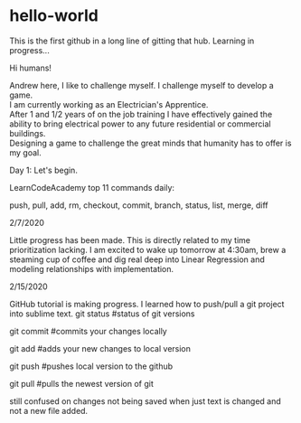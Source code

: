 # hello-world
This is the first github in a long line of gitting that hub.  Learning in progress...


Hi humans!

Andrew here, I like to challenge myself.  I challenge myself to develop a game.  
I am currently working as an Electrician's Apprentice.  
After 1 and 1/2 years of on the job training I have effectively gained the ability to bring electrical power to any future residential or commercial buildings.  
Designing a game to challenge the great minds that humanity has to offer is my goal. 

Day 1:
Let's begin. 


LearnCodeAcademy top 11 commands daily:

push, pull, add, rm, checkout, commit, branch, status, list, merge, diff


2/7/2020

Little progress has been made.  This is directly related to my time prioritization lacking. I am excited to wake up tomorrow at 4:30am, brew a steaming cup of coffee and dig real deep into Linear Regression and modeling relationships with implementation. 

2/15/2020

GitHub tutorial is making progress.  I learned how to push/pull a git project into sublime text. 
git status 			#status of git versions

git commit 			#commits your changes locally

git add 			#adds your new changes to local version

git push			#pushes local version to the github

git pull			#pulls the newest version of git


still confused on changes not being saved when just text is changed and not a new file added.  


